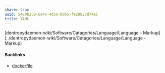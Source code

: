 ```yaml
---
share: true
uuid: 5480b258-6a4c-4d56-b0b5-fe28823d74ac
title: YAML
---
```

[dentropydaemon-wiki/Software/Catagories/Language/Language - Markup](../dentropydaemon-wiki/Software/Catagories/Language/Language - Markup)

#### Backlinks

* [dockerfile](/27671926-6623-45cc-99f0-e5122f071880)